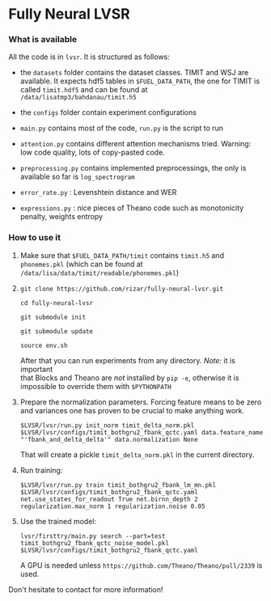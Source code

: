 # Fully Neural LVSR

### What is available

All the code is in `lvsr`. It is structured as follows:

* the `datasets` folder contains the dataset classes. TIMIT and WSJ are available.
  It expects hdf5 tables in `$FUEL_DATA_PATH`, the one for TIMIT is called
  `timit.hdf5` and can be found at `/data/lisatmp3/bahdanau/timit.h5`

* the `configs` folder contain experiment configurations

* `main.py` contains most of the code, `run.py` is the script to run

* `attention.py` contains different attention mechanisms tried. Warning: low code quality, 
  lots of copy-pasted code. 

* `preprocessing.py` contains implemented preprocessings, the only is available so far is
  `log_spectrogram`

* `error_rate.py` : Levenshtein distance and WER

* `expressions.py` : nice pieces of Theano code such as monotonicity penalty, weights entropy

### How to use it


1. Make sure that `$FUEL_DATA_PATH/timit` contains `timit.h5` and `phonemes.pkl` (which can
   be found at `/data/lisa/data/timit/readable/phonemes.pkl`)

2. `git clone https://github.com/rizar/fully-neural-lvsr.git`

   `cd fully-neural-lvsr`

   `git submodule init`

   `git submodule update`

   `source env.sh`

   After that you can run experiments from any directory. _Note:_ it is important  
   that Blocks and Theano are _not_ installed by `pip -e`, otherwise it is impossible
   to override them with `$PYTHONPATH`

3. Prepare the normalization parameters. Forcing feature means to be zero and variances 
   one has proven to be crucial to make anything work.

   `$LVSR/lvsr/run.py init_norm timit_delta_norm.pkl $LVSR/lvsr/configs/timit_bothgru2_fbank_qctc.yaml data.feature_name "'fbank_and_delta_delta'" data.normalization None`
 
   That will create a pickle `timit_delta_norm.pkl` in the current directory.

4. Run training:

   `$LVSR/lvsr/run.py train timit_bothgru2_fbank_lm_mn.pkl $LVSR/lvsr/configs/timit_bothgru2_fbank_qctc.yaml net.use_states_for_readout True net.birnn_depth 2 regularization.max_norm 1 regularization.noise 0.05`

5. Use the trained model:

   `lvsr/firsttry/main.py search --part=test timit_bothgru2_fbank_qctc_noise_model.pkl  $LVSR/lvsr/configs/timit_bothgru2_fbank_qctc.yaml` 

   A GPU is needed unless `https://github.com/Theano/Theano/pull/2339` is used.

Don't hesitate to contact for more information!
